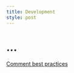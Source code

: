 ```yaml
---
title: Development
style: post
---
```


# ...
[Comment best practices](https://stackoverflow.blog/2021/07/05/best-practices-for-writing-code-comments/)
